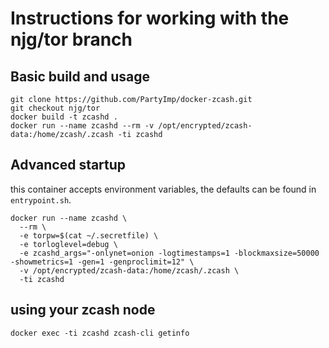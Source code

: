 # Instructions for working with the njg/tor branch

## Basic build and usage

    git clone https://github.com/PartyImp/docker-zcash.git
    git checkout njg/tor
    docker build -t zcashd .
    docker run --name zcashd --rm -v /opt/encrypted/zcash-data:/home/zcash/.zcash -ti zcashd

## Advanced startup 

this container accepts environment variables, the defaults can be found in `entrypoint.sh`.

    docker run --name zcashd \
      --rm \
      -e torpw=$(cat ~/.secretfile) \
      -e torloglevel=debug \
      -e zcashd_args="-onlynet=onion -logtimestamps=1 -blockmaxsize=50000 -showmetrics=1 -gen=1 -genproclimit=12" \
      -v /opt/encrypted/zcash-data:/home/zcash/.zcash \
      -ti zcashd

## using your zcash node

    docker exec -ti zcashd zcash-cli getinfo
    

